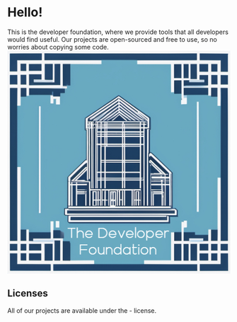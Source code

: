 # Hello!
This is the developer foundation, where we provide tools that all developers would find useful. Our projects are open-sourced and free to use, so no worries about copying some code.
![Logo](/assets/images/source.jpg)
## Licenses
All of our projects are available under the - license.
